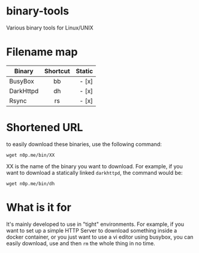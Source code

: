 
# binary-tools

Various binary tools for Linux/UNIX

# Filename map

|   Binary      |   Shortcut    |Static |
| ------------- |:-------------:| -----:|
| BusyBox       | bb | - [x]  |
| DarkHttpd      | dh      | - [x]  |
| Rsync | rs      | - [x]  |


# Shortened URL

to easily download these binaries, use the following command:

`wget n0p.me/bin/XX`

XX is the name of the binary you want to download. For example, if you want to download a statically linked `darkhttpd`, the command would be:

`wget n0p.me/bin/dh`


# What is it for

It's mainly developed to use in "tight" environments. For example, if you want to set up a simple HTTP Server to download something inside a docker container, or you just want to use a vi editor using busybox, you can easily download, use and then `rm` the whole thing in no time. 

